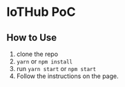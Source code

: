 # IoTHub PoC

## How to Use
1. clone the repo
2. `yarn` or `npm install`
3. run `yarn start` or `npm start`
4. Follow the instructions on the page.